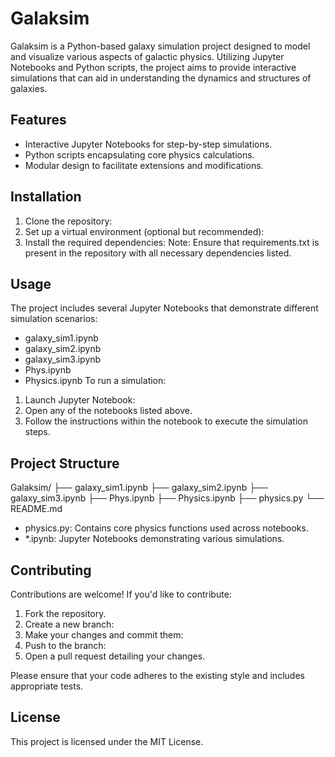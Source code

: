 # Galaksim
Galaksim is a Python-based galaxy simulation project designed to model and visualize various aspects of galactic physics. Utilizing Jupyter Notebooks and Python scripts, the project aims to provide interactive simulations that can aid in understanding the dynamics and structures of galaxies.

## Features
- Interactive Jupyter Notebooks for step-by-step simulations.
- Python scripts encapsulating core physics calculations.
- Modular design to facilitate extensions and modifications.

## Installation
1. Clone the repository:
2. Set up a virtual environment (optional but recommended):
3. Install the required dependencies:
Note: Ensure that requirements.txt is present in the repository with all necessary dependencies listed.

## Usage
The project includes several Jupyter Notebooks that demonstrate different simulation scenarios:
- galaxy_sim1.ipynb
- galaxy_sim2.ipynb
- galaxy_sim3.ipynb
- Phys.ipynb
- Physics.ipynb
To run a simulation:

1. Launch Jupyter Notebook:
2. Open any of the notebooks listed above.
3. Follow the instructions within the notebook to execute the simulation steps.

## Project Structure
Galaksim/
├── galaxy_sim1.ipynb
├── galaxy_sim2.ipynb
├── galaxy_sim3.ipynb
├── Phys.ipynb
├── Physics.ipynb
├── physics.py
└── README.md
- physics.py: Contains core physics functions used across notebooks.
- *.ipynb: Jupyter Notebooks demonstrating various simulations.

## Contributing
Contributions are welcome! If you'd like to contribute:

1. Fork the repository.
2. Create a new branch:
3. Make your changes and commit them:
4. Push to the branch:
5. Open a pull request detailing your changes.

Please ensure that your code adheres to the existing style and includes appropriate tests.

## License
This project is licensed under the MIT License.
